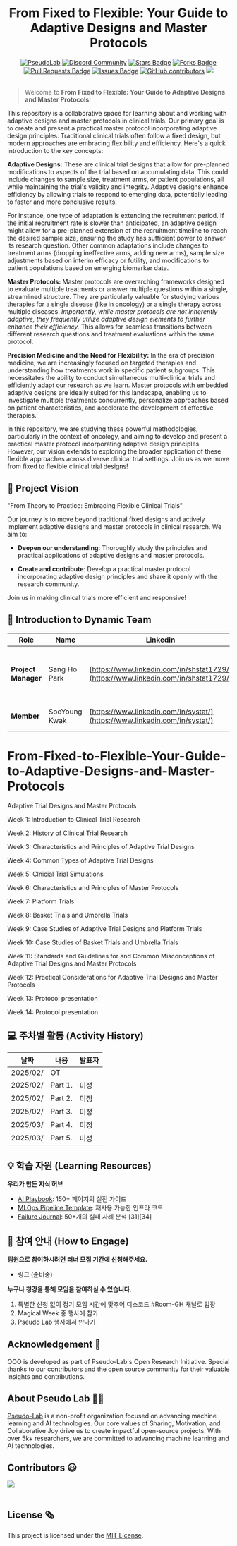 
<h1 align="center"> From Fixed to Flexible: Your Guide to Adaptive Designs and Master Protocols </h1>

<div align="center">
<a href="https://pseudo-lab.com"><img src="https://img.shields.io/badge/PseudoLab-S10-3776AB" alt="PseudoLab"/></a>
<a href="https://discord.gg/EPurkHVtp2"><img src="https://img.shields.io/badge/Discord-BF40BF" alt="Discord Community"/></a>
<a href="https://github.com/CausalInferenceLab/From-Fixed-to-Flexible-Your-Guide-to-Adaptive-Designs-and-Master-Protocols/stargazers"><img src="https://img.shields.io/github/stars/CausalInferenceLab/From-Fixed-to-Flexible-Your-Guide-to-Adaptive-Designs-and-Master-Protocols" alt="Stars Badge"/></a>
<a href="https://github.com/CausalInferenceLab/From-Fixed-to-Flexible-Your-Guide-to-Adaptive-Designs-and-Master-Protocols/network/members"><img src="https://img.shields.io/github/forks/CausalInferenceLab/From-Fixed-to-Flexible-Your-Guide-to-Adaptive-Designs-and-Master-Protocols" alt="Forks Badge"/></a>
<a href="https://github.com/CausalInferenceLab/From-Fixed-to-Flexible-Your-Guide-to-Adaptive-Designs-and-Master-Protocols/pulls"><img src="https://img.shields.io/github/issues-pr/CausalInferenceLab/From-Fixed-to-Flexible-Your-Guide-to-Adaptive-Designs-and-Master-Protocols" alt="Pull Requests Badge"/></a>
<a href="https://github.com/CausalInferenceLab/From-Fixed-to-Flexible-Your-Guide-to-Adaptive-Designs-and-Master-Protocols/issues"><img src="https://img.shields.io/github/issues/CausalInferenceLab/From-Fixed-to-Flexible-Your-Guide-to-Adaptive-Designs-and-Master-Protocols" alt="Issues Badge"/></a>
<a href="https://github.com/CausalInferenceLab/From-Fixed-to-Flexible-Your-Guide-to-Adaptive-Designs-and-Master-Protocols/graphs/contributors"><img alt="GitHub contributors" src="https://img.shields.io/github/contributors/Pseudo-Lab/10th-template?color=2b9348"></a>
<a href="https://hits.seeyoufarm.com"><img src="https://hits.seeyoufarm.com/api/count/incr/badge.svg?url=https%3A%2F%2Fgithub.com%2FCausalInferenceLab%2FFrom-Fixed-to-Flexible-Your-Guide-to-Adaptive-Designs-and-Master-Protocols%2Fhit-counter&count_bg=%2379C83D&title_bg=%23555555&icon=&icon_color=%23E7E7E7&title=hits&edge_flat=false"/></a>
</div>
<br>

<!-- sheilds: https://shields.io/ -->
<!-- hits badge: https://hits.seeyoufarm.com/ -->

> Welcome to **From Fixed to Flexible: Your Guide to Adaptive Designs and Master Protocols**!

This repository is a collaborative space for learning about and working with adaptive designs and master protocols in clinical trials. Our primary goal is to create and present a practical master protocol incorporating adaptive design principles. Traditional clinical trials often follow a fixed design, but modern approaches are embracing flexibility and efficiency.  Here's a quick introduction to the key concepts:

**Adaptive Designs:** These are clinical trial designs that allow for pre-planned modifications to aspects of the trial based on accumulating data. This could include changes to sample size, treatment arms, or patient populations, all while maintaining the trial's validity and integrity. Adaptive designs enhance efficiency by allowing trials to respond to emerging data, potentially leading to faster and more conclusive results.

For instance, one type of adaptation is extending the recruitment period. If the initial recruitment rate is slower than anticipated, an adaptive design might allow for a pre-planned extension of the recruitment timeline to reach the desired sample size, ensuring the study has sufficient power to answer its research question. Other common adaptations include changes to treatment arms (dropping ineffective arms, adding new arms), sample size adjustments based on interim efficacy or futility, and modifications to patient populations based on emerging biomarker data.

**Master Protocols:**  Master protocols are overarching frameworks designed to evaluate multiple treatments or answer multiple questions within a single, streamlined structure. They are particularly valuable for studying various therapies for a single disease (like in oncology) or a single therapy across multiple diseases. *Importantly, while master protocols are not inherently adaptive, they frequently utilize adaptive design elements to further enhance their efficiency.*  This allows for seamless transitions between different research questions and treatment evaluations within the same protocol.

**Precision Medicine and the Need for Flexibility:** In the era of precision medicine, we are increasingly focused on targeted therapies and understanding how treatments work in specific patient subgroups. This necessitates the ability to conduct simultaneous multi-clinical trials and efficiently adapt our research as we learn. Master protocols with embedded adaptive designs are ideally suited for this landscape, enabling us to investigate multiple treatments concurrently, personalize approaches based on patient characteristics, and accelerate the development of effective therapies.

In this repository, we are studying these powerful methodologies, particularly in the context of oncology, and aiming to develop and present a practical master protocol incorporating adaptive design principles.  However, our vision extends to exploring the broader application of these flexible approaches across diverse clinical trial settings. Join us as we move from fixed to flexible clinical trial designs!

## 🌟 Project Vision
"From Theory to Practice: Embracing Flexible Clinical Trials"

Our journey is to move beyond traditional fixed designs and actively implement adaptive designs and master protocols in clinical research. We aim to:

- **Deepen our understanding**: Thoroughly study the principles and practical applications of adaptive designs and master protocols.

- **Create and contribute**: Develop a practical master protocol incorporating adaptive design principles and share it openly with the research community.

Join us in making clinical trials more efficient and responsive!



## 🧑 Introduction to Dynamic Team

| Role          | Name |  Linkedin                                                                 | Main interest                          |
|---------------|------|-----------------------------------------------------------------------|----------------------------------------|
| **Project Manager** | Sang Ho Park | [https://www.linkedin.com/in/shstat1729/](https://www.linkedin.com/in/shstat1729/) | Observational study, Continuous glucose monitoring, Clinical trial |
| **Member** | SooYoung Kwak | [https://www.linkedin.com/in/systat/](https://www.linkedin.com/in/systat/) | Medical device regulation                  |


# From-Fixed-to-Flexible-Your-Guide-to-Adaptive-Designs-and-Master-Protocols

Adaptive Trial Designs and Master Protocols

Week 1: Introduction to Clinical Trial Research

Week 2: History of Clinical Trial Research 

Week 3: Characteristics and Principles of Adaptive Trial Designs

Week 4: Common Types of Adaptive Trial Designs

Week 5: Clnicial Trial Simulations

Week 6: Characteristics and Principles of Master Protocols

Week 7: Platform Trials

Week 8: Basket Trials and Umbrella Trials

Week 9: Case Studies of Adaptive Trial Designs and Platform Trials

Week 10: Case Studies of Basket Trials and Umbrella Trials

Week 11: Standards and Guidelines for and Common Misconceptions of Adaptive Trial Designs and Master Protocols

Week 12: Practical Considerations for Adaptive Trial Designs and Master Protocols

Week 13: Protocol presentation

Week 14: Protocol presentation


## 💻 주차별 활동 (Activity History)

| 날짜 | 내용 | 발표자 | 
| -------- | -------- | ---- |
| 2025/02/ | OT       |      |
| 2025/02/ |  Part 1. | 미정 | 
| 2025/02/ |  Part 2. | 미정 | 
| 2025/02/ |  Part 3. | 미정 | 
| 2025/03/ |  Part 4. | 미정 | 
| 2025/03/ |  Part 5. | 미정 | 



## 💡 학습 자원 (Learning Resources)
**우리가 만든 지식 허브**  
- [AI Playbook](https://github.com/your-org/ai-playbook): 150+ 페이지의 실전 가이드
- [MLOps Pipeline Template](https://github.com/your-org/mlops-template): 재사용 가능한 인프라 코드
- [Failure Journal](https://your-org.github.io/failure-journal): 50+개의 실패 사례 분석 [31][34]


## 🌱 참여 안내 (How to Engage)
**팀원으로 참여하시려면 러너 모집 기간에 신청해주세요.**  
- 링크 (준비중)

**누구나 청강을 통해 모임을 참여하실 수 있습니다.**  
1. 특별한 신청 없이 정기 모임 시간에 맞추어 디스코드 #Room-GH 채널로 입장
2. Magical Week 중 행사에 참가
3. Pseudo Lab 행사에서 만나기

## Acknowledgement 🙏

OOO is developed as part of Pseudo-Lab's Open Research Initiative. Special thanks to our contributors and the open source community for their valuable insights and contributions.

## About Pseudo Lab 👋🏼</h2>

[Pseudo-Lab](https://pseudo-lab.com/) is a non-profit organization focused on advancing machine learning and AI technologies. Our core values of Sharing, Motivation, and Collaborative Joy drive us to create impactful open-source projects. With over 5k+ researchers, we are committed to advancing machine learning and AI technologies.

<h2>Contributors 😃</h2>
<a href="https://github.com/CausalInferenceLab/From-Fixed-to-Flexible-Your-Guide-to-Adaptive-Designs-and-Master-Protocols/graphs/contributors">
  <img src="https://contrib.rocks/image?repo=CausalInferenceLab/From-Fixed-to-Flexible-Your-Guide-to-Adaptive-Designs-and-Master-Protocols" />
</a>
<br><br>

<h2>License 🗞</h2>

This project is licensed under the [MIT License](https://opensource.org/licenses/MIT).
